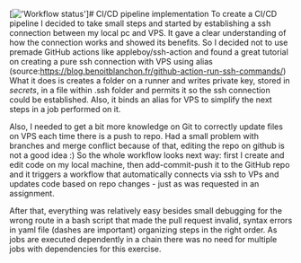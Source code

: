 [!['Workflow status'](https://github.com/KateSharkun/todo/actions/workflows/workflow.yml/badge.svg)]# CI/CD pipeline implementation
To create a CI/CD pipeline I decided to take small steps and started by establishing a ssh connection between my local pc and VPS. 
It gave a clear understanding of how the connection works and showed its benefits.
So I decided not to use premade GitHub actions like appleboy/ssh-action and found a great tutorial on creating a pure ssh connection
with VPS using alias (source:https://blog.benoitblanchon.fr/github-action-run-ssh-commands/) What it does is creates a folder on a runner and writes private key, 
stored in *secrets*, in a file within .ssh folder and permits it so the ssh connection could be established. Also, it binds an alias for VPS to simplify the next steps in a job 
performed on it.

Also, I needed to get a bit more knowledge on Git to correctly update files on VPS each time there is a push to repo. 
Had a small problem with branches and merge conflict because of that, editing the repo on github is not a good idea :) 
So the whole workflow looks next way: first I create and edit code 
on my local machine, then add-commit-push it to the GitHub repo and it triggers a workflow that automatically connects via ssh to VPs and updates code based on repo changes -
just as was requested in an assignment.


After that, everything was relatively easy besides small debugging for the wrong route in a bash script that made the pull request invalid, syntax errors in yaml file (dashes are important)
organizing steps in the right order. As jobs are executed dependently in a chain there was no need for multiple jobs with dependencies for this exercise.

